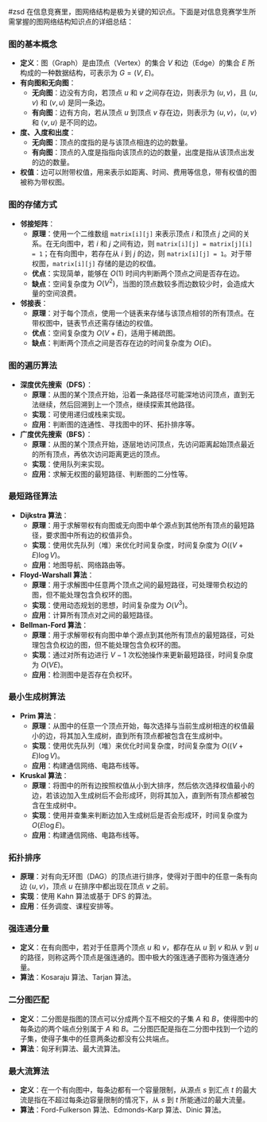 #zsd 
在信息竞赛里，图网络结构是极为关键的知识点。下面是对信息竞赛学生所需掌握的图网络结构知识点的详细总结：

### 图的基本概念
- **定义**：图（Graph）是由顶点（Vertex）的集合 $V$ 和边（Edge）的集合 $E$ 所构成的一种数据结构，可表示为 $G=(V, E)$。
- **有向图和无向图**：
    - **无向图**：边没有方向，若顶点 $u$ 和 $v$ 之间存在边，则表示为 $(u, v)$，且 $(u, v)$ 和 $(v, u)$ 是同一条边。
    - **有向图**：边有方向，若从顶点 $u$ 到顶点 $v$ 存在边，则表示为 $\langle u, v\rangle$，$\langle u, v\rangle$ 和 $\langle v, u\rangle$ 是不同的边。
- **度、入度和出度**：
    - **无向图**：顶点的度指的是与该顶点相连的边的数量。
    - **有向图**：顶点的入度是指指向该顶点的边的数量，出度是指从该顶点出发的边的数量。
- **权值**：边可以附带权值，用来表示如距离、时间、费用等信息，带有权值的图被称为带权图。

### 图的存储方式
- **邻接矩阵**：
    - **原理**：使用一个二维数组 `matrix[i][j]` 来表示顶点 $i$ 和顶点 $j$ 之间的关系。在无向图中，若 $i$ 和 $j$ 之间有边，则 `matrix[i][j] = matrix[j][i] = 1`；在有向图中，若存在从 $i$ 到 $j$ 的边，则 `matrix[i][j] = 1`。对于带权图，`matrix[i][j]` 存储的是边的权值。
    - **优点**：实现简单，能够在 $O(1)$ 时间内判断两个顶点之间是否存在边。
    - **缺点**：空间复杂度为 $O(V^2)$，当图的顶点数较多而边数较少时，会造成大量的空间浪费。
- **邻接表**：
    - **原理**：对于每个顶点，使用一个链表来存储与该顶点相邻的所有顶点。在带权图中，链表节点还需存储边的权值。
    - **优点**：空间复杂度为 $O(V + E)$，适用于稀疏图。
    - **缺点**：判断两个顶点之间是否存在边的时间复杂度为 $O(E)$。

### 图的遍历算法
- **深度优先搜索（DFS）**：
    - **原理**：从图的某个顶点开始，沿着一条路径尽可能深地访问顶点，直到无法继续，然后回溯到上一个顶点，继续探索其他路径。
    - **实现**：可使用递归或栈来实现。
    - **应用**：判断图的连通性、寻找图中的环、拓扑排序等。
- **广度优先搜索（BFS）**：
    - **原理**：从图的某个顶点开始，逐层地访问顶点，先访问距离起始顶点最近的所有顶点，再依次访问距离更远的顶点。
    - **实现**：使用队列来实现。
    - **应用**：求解无权图的最短路径、判断图的二分性等。

### 最短路径算法
- **Dijkstra 算法**：
    - **原理**：用于求解带权有向图或无向图中单个源点到其他所有顶点的最短路径，要求图中所有边的权值非负。
    - **实现**：使用优先队列（堆）来优化时间复杂度，时间复杂度为 $O((V + E)\log V)$。
    - **应用**：地图导航、网络路由等。
- **Floyd-Warshall 算法**：
    - **原理**：用于求解图中任意两个顶点之间的最短路径，可处理带负权边的图，但不能处理包含负权环的图。
    - **实现**：使用动态规划的思想，时间复杂度为 $O(V^3)$。
    - **应用**：计算所有顶点对之间的最短路径。
- **Bellman-Ford 算法**：
    - **原理**：用于求解带权有向图中单个源点到其他所有顶点的最短路径，可处理包含负权边的图，但不能处理包含负权环的图。
    - **实现**：通过对所有边进行 $V - 1$ 次松弛操作来更新最短路径，时间复杂度为 $O(VE)$。
    - **应用**：检测图中是否存在负权环。

### 最小生成树算法
- **Prim 算法**：
    - **原理**：从图中的任意一个顶点开始，每次选择与当前生成树相连的权值最小的边，将其加入生成树，直到所有顶点都被包含在生成树中。
    - **实现**：使用优先队列（堆）来优化时间复杂度，时间复杂度为 $O((V + E)\log V)$。
    - **应用**：构建通信网络、电路布线等。
- **Kruskal 算法**：
    - **原理**：将图中的所有边按照权值从小到大排序，然后依次选择权值最小的边，若该边加入生成树后不会形成环，则将其加入，直到所有顶点都被包含在生成树中。
    - **实现**：使用并查集来判断边加入生成树后是否会形成环，时间复杂度为 $O(E\log E)$。
    - **应用**：构建通信网络、电路布线等。

### 拓扑排序
- **原理**：对有向无环图（DAG）的顶点进行排序，使得对于图中的任意一条有向边 $\langle u, v\rangle$，顶点 $u$ 在排序中都出现在顶点 $v$ 之前。
- **实现**：使用 Kahn 算法或基于 DFS 的算法。
- **应用**：任务调度、课程安排等。

### 强连通分量
- **定义**：在有向图中，若对于任意两个顶点 $u$ 和 $v$，都存在从 $u$ 到 $v$ 和从 $v$ 到 $u$ 的路径，则称这两个顶点是强连通的。图中极大的强连通子图称为强连通分量。
- **算法**：Kosaraju 算法、Tarjan 算法。

### 二分图匹配
- **定义**：二分图是指图的顶点可以分成两个互不相交的子集 $A$ 和 $B$，使得图中的每条边的两个端点分别属于 $A$ 和 $B$。二分图匹配是指在二分图中找到一个边的子集，使得子集中的任意两条边都没有公共端点。
- **算法**：匈牙利算法、最大流算法。

### 最大流算法
- **定义**：在一个有向图中，每条边都有一个容量限制，从源点 $s$ 到汇点 $t$ 的最大流是指在不超过每条边容量限制的情况下，从 $s$ 到 $t$ 所能通过的最大流量。
- **算法**：Ford-Fulkerson 算法、Edmonds-Karp 算法、Dinic 算法。 